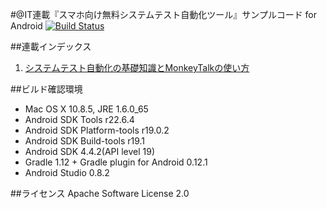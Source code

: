#@IT連載『スマホ向け無料システムテスト自動化ツール』サンプルコード for Android
[![Build Status](https://travis-ci.org/nowsprinting/AndroidAppsTestAutomationSamples.svg?branch=master)](https://travis-ci.org/nowsprinting/AndroidAppsTestAutomationSamples)


##連載インデックス
1. [システムテスト自動化の基礎知識とMonkeyTalkの使い方](http://www.atmarkit.co.jp/ait/articles/1407/16/news037.html)


##ビルド確認環境
- Mac OS X 10.8.5, JRE 1.6.0_65
- Android SDK Tools r22.6.4
- Android SDK Platform-tools r19.0.2
- Android SDK Build-tools r19.1
- Android SDK 4.4.2(API level 19)
- Gradle 1.12 + Gradle plugin for Android 0.12.1
- Android Studio 0.8.2


##ライセンス
Apache Software License 2.0
